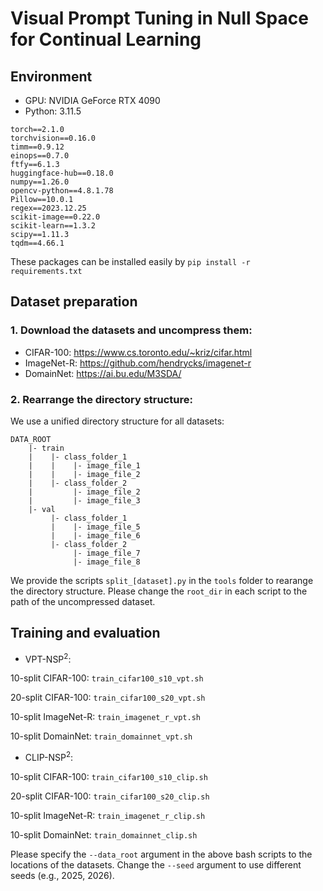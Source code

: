 # Visual Prompt Tuning in Null Space for Continual Learning

## Environment

- GPU: NVIDIA GeForce RTX 4090
- Python: 3.11.5

```
torch==2.1.0
torchvision==0.16.0
timm==0.9.12
einops==0.7.0
ftfy==6.1.3
huggingface-hub==0.18.0
numpy==1.26.0
opencv-python==4.8.1.78
Pillow==10.0.1
regex==2023.12.25
scikit-image==0.22.0
scikit-learn==1.3.2
scipy==1.11.3
tqdm==4.66.1
```
These packages can be installed easily by
`pip install -r requirements.txt`

## Dataset preparation
### 1. Download the datasets and uncompress them:

- CIFAR-100: https://www.cs.toronto.edu/~kriz/cifar.html
- ImageNet-R: https://github.com/hendrycks/imagenet-r
- DomainNet: https://ai.bu.edu/M3SDA/

### 2. Rearrange the directory structure:

We use a unified directory structure for all datasets:
```
DATA_ROOT
    |- train
    |    |- class_folder_1
    |    |    |- image_file_1
    |    |    |- image_file_2
    |    |- class_folder_2
    |         |- image_file_2
    |         |- image_file_3
    |- val
         |- class_folder_1
         |    |- image_file_5
         |    |- image_file_6
         |- class_folder_2
              |- image_file_7
              |- image_file_8
```
We provide the scripts `split_[dataset].py` in the `tools` folder to rearange the directory structure.
Please change the `root_dir` in each script to the path of the uncompressed dataset.

## Training and evaluation

- VPT-NSP<sup>2</sup>:

10-split CIFAR-100: `train_cifar100_s10_vpt.sh`

20-split CIFAR-100: `train_cifar100_s20_vpt.sh`

10-split ImageNet-R: `train_imagenet_r_vpt.sh`

10-split DomainNet: `train_domainnet_vpt.sh`


- CLIP-NSP<sup>2</sup>:

10-split CIFAR-100: `train_cifar100_s10_clip.sh`

20-split CIFAR-100: `train_cifar100_s20_clip.sh`

10-split ImageNet-R: `train_imagenet_r_clip.sh`

10-split DomainNet: `train_domainnet_clip.sh`

Please specify the `--data_root` argument in the above bash scripts to the locations of the datasets.
Change the `--seed` argument to use different seeds (e.g., 2025, 2026).
